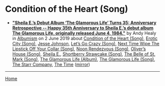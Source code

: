 # Condition of the Heart (Song)

 - [**"Sheila E.’s Debut Album ‘The Glamorous Life’ Turns 35: Anniversary Retrospective -- Happy 35th Anniversary to Sheila E.’s debut album The Glamorous Life, originally released June 4, 1984."**](https://www.albumism.com/features/sheila-e-debut-album-the-glamorous-life-turns-35-anniversary-retrospective) by Andy Healy in [Albumism](https://www.albumism.com/) on 2 June 2019 about [Condition of the Heart (Song)](https://bjmdotnet.github.io/pr1nc3/topics/song/condition-of-the-heart/), [Erotic City (Song)](https://bjmdotnet.github.io/pr1nc3/topics/song/erotic-city/), [Jesse Johnson](https://bjmdotnet.github.io/pr1nc3/topics/jesse-johnson/), [Let’s Go Crazy (Song)](https://bjmdotnet.github.io/pr1nc3/topics/song/let-s-go-crazy/), [Next Time Wipe The Lipstick Off Your Collar (Song)](https://bjmdotnet.github.io/pr1nc3/topics/song/next-time-wipe-the-lipstick-off-your-collar/), [Noon Rendezvous (Song)](https://bjmdotnet.github.io/pr1nc3/topics/song/noon-rendezvous/), [Oliver’s House (Song)](https://bjmdotnet.github.io/pr1nc3/topics/song/oliver-s-house/), [Sheila E.](https://bjmdotnet.github.io/pr1nc3/topics/sheila-e/), [Shortberry Strawcake (Song)](https://bjmdotnet.github.io/pr1nc3/topics/song/shortberry-strawcake/), [The Belle of St. Mark (Song)](https://bjmdotnet.github.io/pr1nc3/topics/song/the-belle-of-st-mark/), [The Glamorous Life (Album)](https://bjmdotnet.github.io/pr1nc3/topics/album/the-glamorous-life/), [The Glamorous Life (Song)](https://bjmdotnet.github.io/pr1nc3/topics/song/the-glamorous-life/), [The Starr Company](https://bjmdotnet.github.io/pr1nc3/topics/the-starr-company/), [The Time](https://bjmdotnet.github.io/pr1nc3/topics/the-time/) ([mirror](https://web.archive.org/web/*/https://www.albumism.com/features/sheila-e-debut-album-the-glamorous-life-turns-35-anniversary-retrospective))

----

[Home](../)
